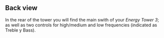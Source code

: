 ## Back view

In the rear of the tower you will find the  main swith of your *Energy Tower 3*; as well as two controls for high/medium and low frequencies (indicated as Treble y Bass).
